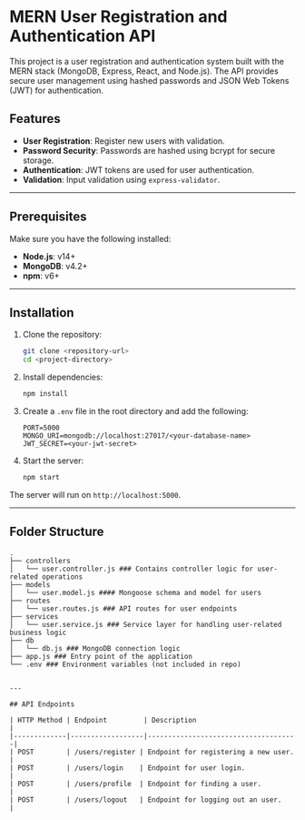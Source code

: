 # MERN User Registration and Authentication API

This project is a user registration and authentication system built with the MERN stack (MongoDB, Express, React, and Node.js). The API provides secure user management using hashed passwords and JSON Web Tokens (JWT) for authentication.

## Features

- **User Registration**: Register new users with validation.
- **Password Security**: Passwords are hashed using bcrypt for secure storage.
- **Authentication**: JWT tokens are used for user authentication.
- **Validation**: Input validation using `express-validator`.

---

## Prerequisites

Make sure you have the following installed:

- **Node.js**: v14+  
- **MongoDB**: v4.2+  
- **npm**: v6+  

---

## Installation

1. Clone the repository:
    ```bash
    git clone <repository-url>
    cd <project-directory>
    ```

2. Install dependencies:
    ```bash
    npm install
    ```

3. Create a `.env` file in the root directory and add the following:
    ```env
    PORT=5000
    MONGO_URI=mongodb://localhost:27017/<your-database-name>
    JWT_SECRET=<your-jwt-secret>
    ```

4. Start the server:
    ```bash
    npm start
    ```

The server will run on `http://localhost:5000`.

---

## Folder Structure

```plaintext
.
├── controllers
│   └── user.controller.js ### Contains controller logic for user-related operations
├── models
│   └── user.model.js #### Mongoose schema and model for users
├── routes
│   └── user.routes.js ### API routes for user endpoints
├── services
│   └── user.service.js ### Service layer for handling user-related business logic
├── db
│   └── db.js ### MongoDB connection logic
├── app.js ### Entry point of the application
└── .env ### Environment variables (not included in repo)


---

## API Endpoints

| HTTP Method | Endpoint         | Description                         |
|-------------|------------------|-------------------------------------|
| POST        | /users/register | Endpoint for registering a new user. |
| POST        | /users/login    | Endpoint for user login.             |
| POST        | /users/profile  | Endpoint for finding a user.         |
| POST        | /users/logout   | Endpoint for logging out an user.    |

